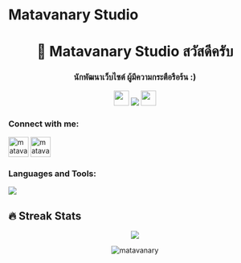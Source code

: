 # Matavanary Studio



<h1 align="center">👋 Matavanary Studio สวัสดีครับ</h1>
<h3 align="center">นักพัฒนาเว็บไซต์ ผู้มีความกระตือรือร้น :)</h3>

<p align="center"> 
  <img src="https://media.giphy.com/media/iY8CRBdQXODJSCERIr/giphy.gif" width="30px">
  <img src="https://komarev.com/ghpvc/?username=matavanary&label=จำนวนผู้เข้าชม&color=0e75b6&style=flat"/>
  <img src="https://media.giphy.com/media/iY8CRBdQXODJSCERIr/giphy.gif" width="30px"> 
</p>

<!--
<br> <img src="https://profile-counter.glitch.me/matavanary/count.svg" alt="matavanary" />
<br>
##  -->


<h3 align="left">Connect with me:</h3>
<p align="left">
<a href="https://www.facebook.com/WebMatavanary" target="_blank"><img align="center" src="https://raw.githubusercontent.com/rahuldkjain/github-profile-readme-generator/master/src/images/icons/Social/facebook.svg" alt="matavanary" height="40" width="40" /></a>
<a href="https://lin.ee/CaaCtp3" target="blank"><img align="center" src="https://upload.wikimedia.org/wikipedia/commons/thumb/4/41/LINE_logo.svg/800px-LINE_logo.svg.png" alt="matavanary" height="40" width="40" /></a>
<!-- <a href="https://www.youtube.com/c/animationcoding" target="blank"><img align="center" src="https://raw.githubusercontent.com/rahuldkjain/github-profile-readme-generator/master/src/images/icons/Social/youtube.svg" alt="matavanary" height="30" width="40" /></a> -->
</p>

<h3 align="left">Languages and Tools:</h3>
<p align="left"> 
<!--   <a href="https://developer.android.com" target="_blank" rel="noreferrer">
  <img src="https://raw.githubusercontent.com/devicons/devicon/master/icons/android/android-original-wordmark.svg" alt="android" width="40" height="40"/> </a> 
  <a href="https://www.blender.org/" target="_blank" rel="noreferrer"> 
  <img src="https://download.blender.org/branding/community/blender_community_badge_white.svg" alt="blender" width="40" height="40"/> </a> 
  <a href="https://www.w3schools.com/cs/" target="_blank" rel="noreferrer"> 
  <img src="https://raw.githubusercontent.com/devicons/devicon/master/icons/csharp/csharp-original.svg" alt="csharp" width="40" height="40"/> </a>  -->
  <img src="https://skillicons.dev/icons?i=html,css,js,jquery,mysql,ps,php,pr,github,vscode" />
<!--   <a href="#" target="_blank" rel="noreferrer"><img src="https://github.com/matavanary/MY_PROJECT/blob/main/PNG/1-HTML.png" alt="html" width="50" height="60"/> </a> 
  <a href="#" target="_blank" rel="noreferrer"><img src="https://github.com/matavanary/MY_PROJECT/blob/main/PNG/2-CSS.png" width="50" height="60"/> </a> 
  <a href="#" target="_blank" rel="noreferrer"><img src="https://github.com/matavanary/MY_PROJECT/blob/main/PNG/3-JS.png" width="50" height="60"/> </a> 
  <a href="#" target="_blank" rel="noreferrer"><img src="https://github.com/matavanary/MY_PROJECT/blob/main/PNG/4-BOOTSTRAP.png" width="50" height="60"/> </a> 
  <a href="#" target="_blank" rel="noreferrer"><img src="https://github.com/matavanary/MY_PROJECT/blob/main/PNG/5-PHP.png" width="50" height="60"/> </a> 
  <a href="#" target="_blank" rel="noreferrer"><img src="https://github.com/matavanary/MY_PROJECT/blob/main/PNG/6-MYSQL.png" width="50" height="60"/> </a> 
  <a href="#" target="_blank" rel="noreferrer"><img src="https://github.com/matavanary/MY_PROJECT/blob/main/PNG/7-PS.png" width="50" height="60"/> </a>  -->
<!--   <a href="https://www.figma.com/" target="_blank" rel="noreferrer"> 
  <img src="https://www.vectorlogo.zone/logos/figma/figma-icon.svg" alt="figma" width="40" height="40"/> </a>  -->
<!--   <a href="https://www.adobe.com/in/products/illustrator.html" target="_blank" rel="noreferrer"> 
  <img src="https://www.vectorlogo.zone/logos/adobe_illustrator/adobe_illustrator-icon.svg" alt="illustrator" width="40" height="40"/> </a>  -->
<!--   <a href="https://www.java.com" target="_blank" rel="noreferrer"> 
  <img src="https://raw.githubusercontent.com/devicons/devicon/master/icons/java/java-original.svg" alt="java" width="40" height="40"/> </a>  -->
<!--   <a href="https://www.photoshop.com/en" target="_blank" rel="noreferrer"> 
  <img src="https://raw.githubusercontent.com/devicons/devicon/master/icons/photoshop/photoshop-line.svg" alt="photoshop" width="40" height="40"/> </a>  -->
<!--   <a href="https://www.python.org" target="_blank" rel="noreferrer"><img src="https://raw.githubusercontent.com/devicons/devicon/master/icons/python/python-original.svg" alt="python" width="40" height="40"/> </a> 
  <a href="https://reactjs.org/" target="_blank" rel="noreferrer"><img src="https://raw.githubusercontent.com/devicons/devicon/master/icons/react/react-original-wordmark.svg" alt="react" width="40" height="40"/> </a> 
  <a href="https://unity.com/" target="_blank" rel="noreferrer"><img src="https://www.vectorlogo.zone/logos/unity3d/unity3d-icon.svg" alt="unity" width="40" height="40"/> </a>  -->
</p>

## 🔥 Streak Stats
<p align="center">
  <img src="https://github-readme-streak-stats.herokuapp.com/?user=matavanary&theme=dark&date_format=M%20j%5B%2C%20Y%5D&border=FF4500&ring=FF4500&currStreakNum=F1F1F1&sideNums=E2E0DE&currStreakLabel=FF4E01&sideLabels=FF5600&stroke=FF4500&fire=FE4906&dates=E5E5E5)](https://git.io/streak-stats" />
</p>


<p align="center"><img src="https://github-readme-stats.vercel.app/api?username=matavanary&theme=midnight-purple&show_icons=true&include_all_commits=true&count_private=true&hide=issues" alt="matavanary"/>
</p>
